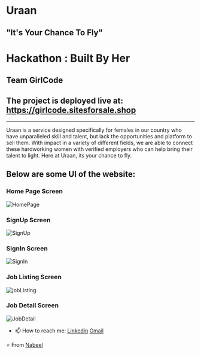 # Uraan
## "It's Your Chance To Fly"

# Hackathon : Built By Her
## Team GirlCode

## The project is deployed live at: https://girlcode.sitesforsale.shop

<hr/>

Uraan is a service designed specifically for females in our country who have unparalleled skill and talent, but lack the opportunities and platform to sell them. 
With impact in a variety of different fields, we are able to connect these hardworking women with verified employers who can help bring their talent to light. 
Here at Uraan, its your chance to fly.

## Below are some UI of the website:

### Home Page Screen
![HomePage](https://github.com/Nabeel110/Uraan/blob/main/Screenshots/01_Homepage.png)

### SignUp Screen
![SignUp](https://github.com/Nabeel110/Uraan/blob/main/Screenshots/02_Signup.png)

### SignIn Screen
![SignIn](https://github.com/Nabeel110/Uraan/blob/main/Screenshots/03_Signin.png)

### Job Listing Screen
![jobListing](https://github.com/Nabeel110/Uraan/blob/main/Screenshots/04_Listing%20page.jpg)

### Job Detail Screen
![JobDetail](https://github.com/Nabeel110/Uraan/blob/main/Screenshots/05_Job%20detail.png)


- 📫 How to reach me: [Linkedin](https://www.linkedin.com/in/nabeel-ahmed-moolji-880a6316b/) [Gmail](mailto:nabeelmoolji1@gmail.com)

⭐️ From [Nabeel](https://github.com/Nabeel110)

